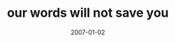 ---
layout: base.njk
title : 'our words will not save you' 
view_title : 'our words will not save you' 
year : '2007' 
date : '2007-01-02' 
img_file : '/drawing/ourwordswillnotsaveyou.png' 
html_file : 'ourwordswillnotsaveyou' 
next_html : 'youknowidontthink.html' 
year_order : '2' 
permalink : "title/{{html_file}}.html"
---